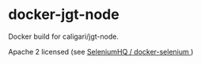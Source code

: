 # docker-jgt-node

Docker build for caligari/jgt-node.

Apache 2 licensed (see [SeleniumHQ / docker-selenium ](https://github.com/SeleniumHQ/docker-selenium/blob/trunk/LICENSE.md))


